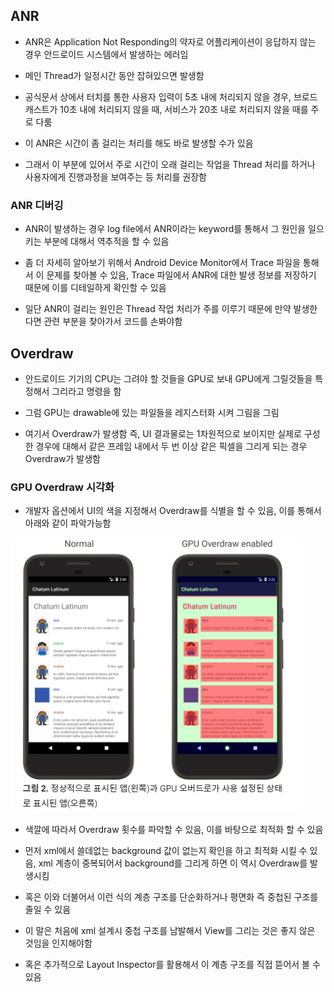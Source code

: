 ## ANR
- ANR은 Application Not Responding의 약자로 어플리케이션이 응답하지 않는 경우 안드로이드 시스템에서 발생하는 에러임

- 메인 Thread가 일정시간 동안 잡혀있으면 발생함

- 공식문서 상에서 터치를 통한 사용자 입력이 5초 내에 처리되지 않을 경우, 브로드캐스트가 10초 내에 처리되지 않을 때, 서비스가 20초 내로 처리되지 않을 때를 주로 다룸

- 이 ANR은 시간이 좀 걸리는 처리를 해도 바로 발생할 수가 있음

- 그래서 이 부분에 있어서 주로 시간이 오래 걸리는 작업을 Thread 처리를 하거나 사용자에게 진행과정을 보여주는 등 처리를 권장함

### ANR 디버깅
- ANR이 발생하는 경우 log file에서 ANR이라는 keyword를 통해서 그 원인을 일으키는 부분에 대해서 역추적을 할 수 있음 

- 좀 더 자세히 알아보기 위해서 Android Device Monitor에서 Trace 파일을 통해서 이 문제를 찾아볼 수 있음, Trace 파일에서 ANR에 대한 발생 정보를 저장하기 때문에 이를 디테일하게 확인할 수 있음

- 일단 ANR이 걸리는 원인은 Thread 작업 처리가 주를 이루기 때문에 만약 발생한다면 관련 부분을 찾아가서 코드를 손봐야함

## Overdraw
- 안드로이드 기기의 CPU는 그려야 할 것들을 GPU로 보내 GPU에게 그릴것들을 특정해서 그리라고 명령을 함

- 그럼 GPU는 drawable에 있는 파일들을 레지스터화 시켜 그림을 그림

- 여기서 Overdraw가 발생함 즉, UI 결과물로는 1차원적으로 보이지만 실제로 구성한 경우에 대해서 같은 프레임 내에서 두 번 이상 같은 픽셀을 그리게 되는 경우 Overdraw가 발생함

### GPU Overdraw 시각화
- 개발자 옵션에서 UI의 색을 지정해서 Overdraw를 식별을 할 수 있음, 이를 통해서 아래와 같이 파악가능함

![one](/cheewr85/img/android/eighteen.png)

- 색깔에 따라서 Overdraw 횟수를 파악할 수 있음, 이를 바탕으로 최적화 할 수 있음

- 먼저 xml에서 쓸데없는 background 값이 없는지 확인을 하고 최적화 시킬 수 있음, xml 계층이 중복되어서 background를 그리게 하면 이 역시 Overdraw를 발생시킴

- 혹은 이와 더불어서 이런 식의 계층 구조를 단순화하거나 평면화 즉 중첩된 구조를 줄일 수 있음

- 이 말은 처음에 xml 설계시 중첩 구조를 남발해서 View를 그리는 것은 좋지 않은 것임을 인지해야함

- 혹은 추가적으로 Layout Inspector를 활용해서 이 계층 구조를 직접 뜯어서 볼 수 있음
